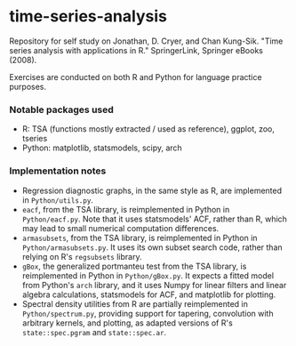 # time-series-analysis

Repository for self study on Jonathan, D. Cryer, and Chan Kung-Sik. "Time series analysis with applications in R." SpringerLink, Springer eBooks (2008).

Exercises are conducted on both R and Python for language practice purposes. 

### Notable packages used
- R: TSA (functions mostly extracted / used as reference), ggplot, zoo, tseries
- Python: matplotlib, statsmodels, scipy, arch

### Implementation notes
- Regression diagnostic graphs, in the same style as R, are implemented in `Python/utils.py`.
- `eacf`, from the TSA library, is reimplemented in Python in `Python/eacf.py`.  Note that it uses statsmodels' ACF, rather than R, which may lead to small numerical computation differences.
- `armasubsets`, from the TSA library, is reimplemented in Python in `Python/armasubsets.py`.  It uses its own subset search code, rather than relying on R's `regsubsets` library.
- `gBox`, the generalized portmanteu test from the TSA library, is reimplemented in Python in `Python/gBox.py`.  It expects a fitted model from Python's `arch` library, and it uses Numpy for linear filters and linear algebra calculations, statsmodels for ACF, and matplotlib for plotting.
- Spectral density utilities from R are partially reimplemented in `Python/spectrum.py`, providing support for tapering, convolution with arbitrary kernels, and plotting, as adapted versions of R's `state::spec.pgram` and `state::spec.ar`.
